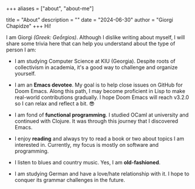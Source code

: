 +++
aliases = ["about", "about-me"]

title = "About"
description = ""
date = "2024-06-30"
author = "Giorgi Chapidze"
+++
Hi!

I am Giorgi _(Greek: Geṓrgios)_. Although I dislike writing about myself, I will share some trivia here that can help you understand about the type of person I am:

- I am studying Computer Science at KIU (Georgia). Despite roots of collectivism in academia, it's a good way to challenge and organize yourself.

- I am an **Emacs devotee**. My goal is to help close issues on GitHub for Doom Emacs. Along this path, I may become proficient in Lisp to make real-world contributions gradually. I hope Doom Emacs will reach v3.2.0 so I can relax and reflect a bit. 😎

- I am fond of **functional programming**. I studied OCaml at university and continued with Clojure. It was through this journey that I discovered Emacs.

- I enjoy **reading** and always try to read a book or two about topics I am interested in. Currently, my focus is mostly on software and programming.

- I listen to blues and country music. Yes, I am **old-fashioned**.

- I am studying German and have a love/hate relationship with it. I hope to conquer its grammar challenges in the future.
